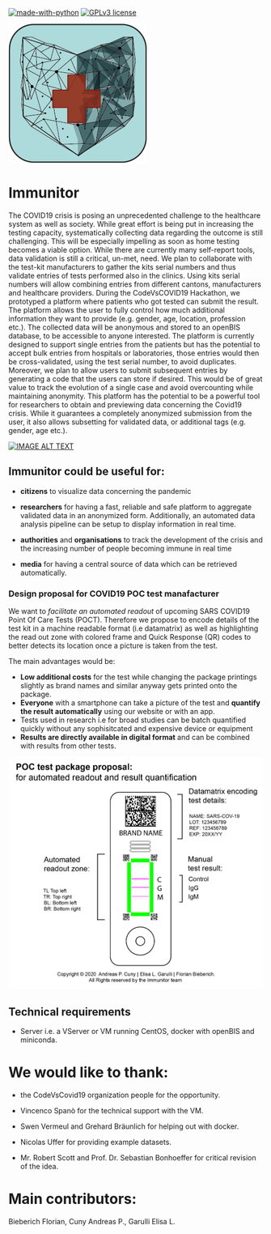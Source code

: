 [![made-with-python](https://img.shields.io/badge/Made%20with-Python-1f425f.svg)](https://www.python.org/)
[![GPLv3 license](https://img.shields.io/badge/License-GPLv3-blue.svg)](https://github.com/cunyap/codevscovid19_app/blob/master/LICENSE)



![](app/static/img/immonitor-ch-bright.png) 

# Immunitor



The COVID19 crisis is posing an unprecedented challenge to the healthcare system as well as society. While great effort is being put in increasing the testing capacity, systematically collecting data regarding the outcome is still challenging. This will be especially impelling as soon as home testing becomes a viable option. While there are currently many self-report tools, data validation is still a critical, un-met, need.
We plan to collaborate with the test-kit manufacturers to gather the kits serial numbers and thus validate entries of tests performed also in the clinics.
Using kits serial numbers will allow combining entries from different cantons, manufacturers and healthcare providers.
During the CodeVsCOVID19 Hackathon, we prototyped a platform where patients who got tested can submit the result. The platform allows the user to fully control how much additional information they want to provide (e.g. gender, age, location, profession etc.). The collected data will be anonymous and stored to an openBIS database, to be accessible to anyone interested. The platform is currently designed to support single entries from the patients but has the potential to accept bulk entries from hospitals or laboratories, those entries would then be cross-validated, using the test serial number, to avoid duplicates.
Moreover, we plan to allow users to submit subsequent entries by generating a code that the users can store if desired. This would be of great value to track the evolution of a single case and avoid overcounting while maintaining anonymity.
This platform has the potential to be a powerful tool for researchers to obtain and previewing data concerning the Covid19 crisis. While it guarantees a completely anonymized submission from the user, it also allows subsetting for validated data, or additional tags (e.g. gender, age etc.).



[![IMAGE ALT TEXT](http://img.youtube.com/vi/PbIC1CnMSFY/0.jpg)](http://www.youtube.com/watch?v=PbIC1CnMSFY "Immunitor")



## Immunitor could be useful for:

- __citizens__ to visualize data concerning the pandemic

- __researchers__ for having a fast, reliable and safe platform to aggregate validated data in an anonymized form. Additionally, an automated data analysis pipeline can be setup to display information in real time.

- __authorities__ and __organisations__ to track the development of the crisis and the increasing number of people becoming immune in real time

- __media__ for having a central source of data which can be retrieved automatically.

  



### Design proposal for COVID19 POC test manafacturer

We want to _facilitate an automated readout_ of upcoming SARS COVID19 Point Of Care Tests (POCT). Therefore we propose to encode details of the test kit in a machine readable format (i.e datamatrix)  as well as highlighting the read out zone with colored frame and Quick Response (QR) codes to better detects its location once a picture is taken from the test.

The main advantages would be:

* __Low additional costs__ for the test while changing the package printings slightly as brand names and similar anyway gets printed onto the package.
* __Everyone__ with a smartphone can take a picture of the test and __quantify the result automatically__ using our website or with an app.
* Tests used in research i.e for broad studies can be batch quantified quickly without any sophisitcated and expensive device or equipment
* __Results are directly available in digital format__ and can be combined with results from other tests.

![POC test proposal](app\static\img\POCT_Package_Porposal.jpg)





## Technical requirements

* Server i.e. a VServer or VM running CentOS, docker with openBIS and miniconda.



# We would like to thank:

- the CodeVsCovid19 organization people for the opportunity. 

- Vincenco Spanò for the technical support with the VM.

- Swen Vermeul and Grehard Bräunlich for helping out with docker.

- Nicolas Uffer for providing example datasets.

- Mr. Robert Scott and Prof. Dr. Sebastian Bonhoeffer for critical revision of the idea.

  

# Main contributors:
Bieberich Florian, Cuny Andreas P., Garulli Elisa L.